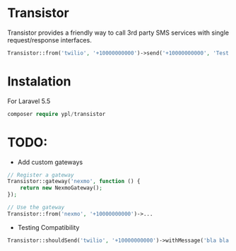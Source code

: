 # Transistor

Transistor provides a friendly way to call 3rd party SMS services with single request/response interfaces.

```php
Transistor::from('twilio', '+10000000000')->send('+10000000000', 'Test Message');
```

# Instalation
For Laravel 5.5
```php
composer require ypl/transistor
```

# TODO:
* Add custom gateways
```php
// Register a gateway
Transistor::gateway('nexmo', function () {
    return new NexmoGateway();
});

// Use the gateway
Transistor::from('nexmo', '+10000000000')->...
```
* Testing Compatibility
```php
Transistor::shouldSend('twilio', '+10000000000')->withMessage('bla bla');
```
